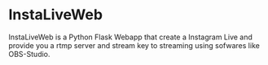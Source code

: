 # InstaLiveWeb
InstaLiveWeb is a Python Flask Webapp that create a Instagram Live and provide you a rtmp server and stream key to streaming using sofwares like OBS-Studio.
